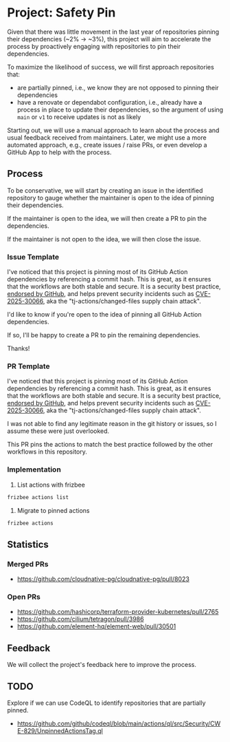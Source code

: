 # Project: Safety Pin

Given that there was little movement in the last year of repositories pinning
their dependencies (~2% -> ~3%), this project will aim to accelerate the
process by proactively engaging with repositories to pin their dependencies.

To maximize the likelihood of success, we will first approach repositories that:
+ are partially pinned, i.e., we know they are not opposed to pinning their
  dependencies
+ have a renovate or dependabot configuration, i.e., already have a process in
  place to update their dependencies, so the argument of using `main` or `v1` to
  receive updates is not as likely

Starting out, we will use a manual approach to learn about the process and usual
feedback received from maintainers. Later, we might use a more automated approach,
e.g., create issues / raise PRs, or even develop a GitHub App to help with the
process.

## Process

To be conservative, we will start by creating an issue in the identified repository
to gauge whether the maintainer is open to the idea of pinning their dependencies.

If the maintainer is open to the idea, we will then create a PR to pin the
dependencies.

If the maintainer is not open to the idea, we will then close the issue.

### Issue Template

I've noticed that this project is pinning most of its GitHub Action dependencies by referencing a commit hash. This is great, as it ensures that the workflows are both stable and secure. It is a security best practice, [endorsed by GitHub](https://docs.github.com/en/actions/how-tos/security-for-github-actions/security-guides/security-hardening-for-github-actions#using-third-party-actions), and helps prevent security incidents such as [CVE-2025-30066](https://www.wiz.io/blog/github-action-tj-actions-changed-files-supply-chain-attack-cve-2025-30066), aka the "tj-actions/changed-files supply chain attack".

I'd like to know if you're open to the idea of pinning all GitHub Action dependencies.

If so, I'll be happy to create a PR to pin the remaining dependencies.

Thanks!

### PR Template

I've noticed that this project is pinning most of its GitHub Action dependencies by referencing a commit hash. This is great, as it ensures that the workflows are both stable and secure. It is a security best practice, [endorsed by GitHub](https://docs.github.com/en/actions/how-tos/security-for-github-actions/security-guides/security-hardening-for-github-actions#using-third-party-actions), and helps prevent security incidents such as [CVE-2025-30066](https://www.wiz.io/blog/github-action-tj-actions-changed-files-supply-chain-attack-cve-2025-30066), aka the "tj-actions/changed-files supply chain attack".

I was not able to find any legitimate reason in the git history or issues, so I assume these were just overlooked.

This PR pins the actions to match the best practice followed by the other workflows in this repository.

### Implementation

1. List actions with frizbee
  ```sh
  frizbee actions list
  ```
1. Migrate to pinned actions
  ```sh
  frizbee actions
  ```

## Statistics

### Merged PRs

+ https://github.com/cloudnative-pg/cloudnative-pg/pull/8023

### Open PRs

+ https://github.com/hashicorp/terraform-provider-kubernetes/pull/2765
+ https://github.com/cilium/tetragon/pull/3986
+ https://github.com/element-hq/element-web/pull/30501

## Feedback

We will collect the project's feedback here to improve the process.

## TODO

Explore if we can use CodeQL to identify repositories that are partially pinned.
+ https://github.com/github/codeql/blob/main/actions/ql/src/Security/CWE-829/UnpinnedActionsTag.ql
